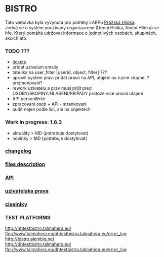 # BISTRO

Tato webovka byla vyvynuta pro potřeby LARPu [Pražská Hlídka](http://www.prazskahlidka.cz/).  
Jedná se o systém používany organizacemi (Denní Hlídka, Noční Hlídka) ve hře. Který pomáhá udržovat informace o jednotlivých osobách, skupinách, akcích atp.  

### TODO ???
- [tickets](https://dhbistro.leankit.com/board/24275378)  
- pridat uzivalum emaily
- tabulka na user_filter [userid, object, filter] ???  
- upravit system prav: pridat pravo na API, utajeni na ruzne stupne, ?prejmenovani?  
- rework uzivatelu a prav musi prijit pred OSOBY/SKUPINY/HLASENI/PRIPADY protoze vice urovni utajeni
- API personWrite  
- zpracovani osob + API - strankovani  
- audit nejen podle lidi, ale na objektech  

### Work in progress: 1.6.3
-  aktuality > MD (potrebuje dostylovat)
-  novinky > MD (potrebuje dostylovat)



### [changelog](doc/changelog.md)

### [files description](doc/files.md)

### [API](doc/api.md)

### [uzivatelska prava](doc/rights.md)

### [ciselniky](doc/enums.md)

### TEST PLATFORMS
http://nhtestbistro.talmahera.eu/  
ftp://www.talmahera.eu/nhtestbistro.talmahera.eu/error_log  
http://bistro.alembiq.net  
http://dhtestbistro.talmahera.eu/  
ftp://www.talmahera.eu/dhtestbistro.talmahera.eu/error_log  
